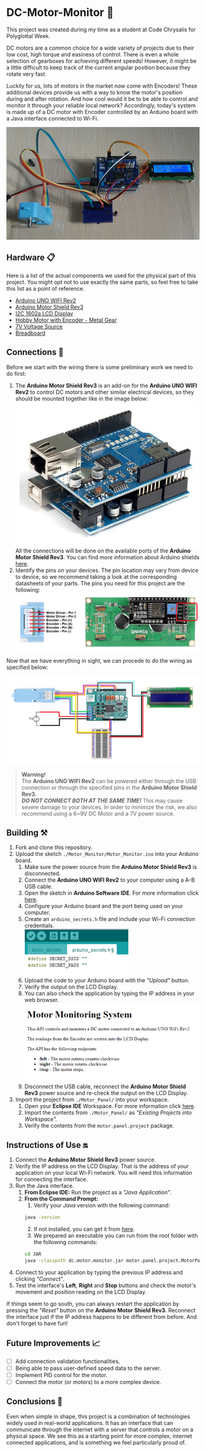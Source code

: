 # DC-Motor-Monitor 💽

This project was created during my time as a student at Code Chrysalis for Polyglottal Week.

DC motors are a common choice for a wide variety of projects due to their low cost, high torque and easiness of control. There is even a whole selection of gearboxes for achieving different speeds! However, it might be a little difficult to keep track of the current angular position because they rotate very fast. 

Luckily for us, lots of motors in the market now come with Encoders! These additional devices provide us with a way to know the motor's position during and after rotation. And how cool would it be to be able to control and monitor it through your reliable local network? Accordingly, today's system is made up of a DC motor with Encoder controlled by an Arduino board with a Java interface connected to Wi-Fi.

![Project Preview](./img/project-preview.jpg)

## Hardware 📋

Here is a list of the actual components we used for the physical part of this project. You might opt not to use exactly the same parts, so feel free to take this list as a point of reference.

- [Arduino UNO WIFI Rev2](https://store-usa.arduino.cc/collections/boards/products/arduino-uno-wifi-rev2)
- [Arduino Motor Shield Rev3](https://store-usa.arduino.cc/products/arduino-motor-shield-rev3)
- [I2C 1602a LCD Display](https://www.amazon.co.jp/-/en/SunFounder-Serial-Module-Display-Arduino/dp/B08X21LKP2)
- [Hobby Motor with Encoder - Metal Gear](https://www.sparkfun.com/products/16413)
- [7V Voltage Source](https://www.amazon.co.jp/gp/product/B0798JTWTD)
- [Breadboard](https://www.amazon.co.jp/gp/product/B06ZZSB77C/)

## Connections 🔗

Before we start with the wiring there is some preliminary work we need to do first:

1. The **Arduino Motor Shield Rev3** is an add-on for the **Arduino UNO WIFI Rev2** to control DC motors and other similar electrical devices, so they should be mounted together like in the image below:
![Arduino and Shield](./img/shield-connection-example.jpg)<br>
All the connections will be done on the available ports of the **Arduino Motor Shield Rev3**. You can find more information about Arduino shields [here](https://www.dummies.com/computers/arduino/an-overview-of-arduino-shields/).
2. Identify the pins on your devices. The pin location may vary from device to device, so we recommend taking a look at the corresponding datasheets of your parts. The pins you need for this project are the following:
![Devices Pin Layout](./img/devices-pin-layout.png)<br>

Now that we have everything in sight, we can procede to do the wiring as specified below:

![Connection Diagram](./img/connection-diagram.png)<br>

> **Warning!**<br>
The **Arduino UNO WIFI Rev2** can be powered either through the USB connection or through the specified pins in the **Arduino Motor Shield Rev3.<br>
*DO NOT CONNECT BOTH AT THE SAME TIME!*** This may cause severe damage to your devices. In order to minimize the risk, we also recommend using a 6~9V DC Motor and a 7V power source.
> 

## Building ⚒️

1. Fork and clone this repository.
2. Upload the sketch `./Motor_Monitor/Motor_Monitor.ino` into your Arduino board.
    1. Make sure the power source from the **Arduino Motor Shield Rev3** is disconnected.
    2. Connect the **Arduino UNO WIFI Rev2** to your computer using a A-B USB cable.
    3. Open the sketch in **Arduino Software IDE**. For more information click [here](https://www.arduino.cc/en/Guide).
    4. Configure your Arduino board and the port being used on your computer.
    5. Create an `arduino_secrets.h` file and include your Wi-Fi connection credentials.<br>
    ![Arduino Secrets](./img/arduino-secrets.png)<br>
    6. Upload the code to your Arduino board with the *"Upload"* button.
    7. Verify the output on the LCD Display.
    8. You can also check the application by typing the IP address in your web browser.<br>
    ![Monitor API](./img/motor-monitor-api.png)<br>
    9. Disconnect the USB cable, reconnect the **Arduino Motor Shield Rev3** power source and re-check the output on the LCD Display.
3. Import the project from `./Motor_Panel/` into your workspace.
    1. Open your **Eclipse IDE** Workspace. For more information click [here](https://www.eclipse.org/getting_started/).
    2. Import the contents from `./Motor_Panel/` as *"Existing Projects into Workspace".*
    3. Verify the contents from the `motor.panel.project` package.

## Instructions of Use 🔛

1. Connect the **Arduino Motor Shield Rev3** power source.
2. Verify the IP address on the LCD Display. That is the address of your application on your local Wi-Fi network. You will need this information for connecting the interface.
3. Run the Java interface.
    1. **From Eclipse IDE:** Run the project as a *"Java Application"*.
    2. **From the Command Prompt:**
        1. Verify your *Java* version with the following command:
          ```bash
          java -version
          ```
        2. If not installed, you can get it from [here](https://www.oracle.com/java/technologies/downloads/).
        3. We prepared an executable you can run from the root folder with the following commands:
          ```bash
          cd JAR
          java -classpath dc.motor.monitor.jar motor.panel.project.MotorPanel
          ```
4. Connect to your application by typing the previous IP address and clicking *"Connect"*.
5. Test the interface's **Left**, **Right** and **Stop** buttons and check the motor's movement and position reading on the LCD Display.

If things seem to go south, you can always restart the application by pressing the *"Reset"* button on the **Arduino Motor Shield Rev3.** Reconnect the interface just if the IP address happens to be different from before. And don't forget to have fun!

## Future Improvements 📈

- [ ]  Add connection validation functionalities.
- [ ]  Being able to pass user-defined speed data to the server.
- [ ]  Implement PID control for the motor.
- [ ]  Connect the motor (or motors) to a more complex device.

## Conclusions 📕

Even when simple in shape, this project is a combination of technologies widely used in real-world applications. It has an interface that can communicate through the internet with a server that controls a motor on a physical space. We see this as a starting point for more complex, internet connected applications, and is something we feel particularly proud of.